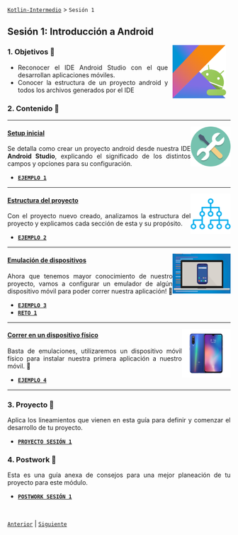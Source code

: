 [`Kotlin-Intermedio`](../Readme.md) > `Sesión 1`

## Sesión 1: Introducción a Android

<img src="../images/android-kotlin.png" align="right" height="120" hspace="10">
<div style="text-align: justify;">

### 1. Objetivos :dart: 

- Reconocer el IDE Android Studio con el que desarrollan aplicaciones móviles.
- Conocer la estructura de un proyecto android y todos los archivos generados por el IDE

### 2. Contenido :blue_book:

---

<img src="images/tools.png" align="right" height="90"> 

#### <ins>Setup inicial</ins>

Se detalla como crear un proyecto android desde nuestra IDE __Android Studio__, explicando el significado de los distintos campos y opciones para su configuración.

- [**`EJEMPLO 1`**](Ejemplo-01/Readme.md)

---

<img src="images/structure.png" align="right" height="90"> 

#### <ins>Estructura del proyecto</ins>

Con el proyecto nuevo creado, analizamos la estructura del proyecto y explicamos cada sección de esta y su propósito.

- [**`EJEMPLO 2`**](Ejemplo-02/Readme.md)

---

<img src="images/emulator.jpg" align="right" height="90"> 

#### <ins>Emulación de dispositivos</ins>

Ahora que tenemos mayor conocimiento de nuestro proyecto, vamos a configurar un emulador de algún dispositivo móvil para poder correr nuestra aplicación! :iphone:

- [**`EJEMPLO 3`**](Ejemplo-03/Readme.md)
- [**`RETO 1`**](Reto-01/Readme.md)

---

<img src="images/chaomi.png" align="right" height="110"> 

#### <ins>Correr en un dispositivo físico</ins>

Basta de emulaciones, utilizaremos un dispositivo móvil físico para instalar nuestra primera aplicación a nuestro móvil. :iphone:

- [**`EJEMPLO 4`**](Ejemplo-04/Readme.md)

---

### 3. Proyecto :hammer:

Aplica los lineamientos que vienen en esta guía para definir y comenzar el desarrollo de tu proyecto.

- [**`PROYECTO SESIÓN 1`**](Proyecto/Readme.md)

### 4. Postwork :memo:

Esta es una guía anexa de consejos para una mejor planeación de tu proyecto para este módulo.

- [**`POSTWORK SESIÓN 1`**](Postwork/Readme.md)

<br/>

[`Anterior`](../Readme.md) | [`Siguiente`](../Sesion-02/Readme.md)      

</div>

